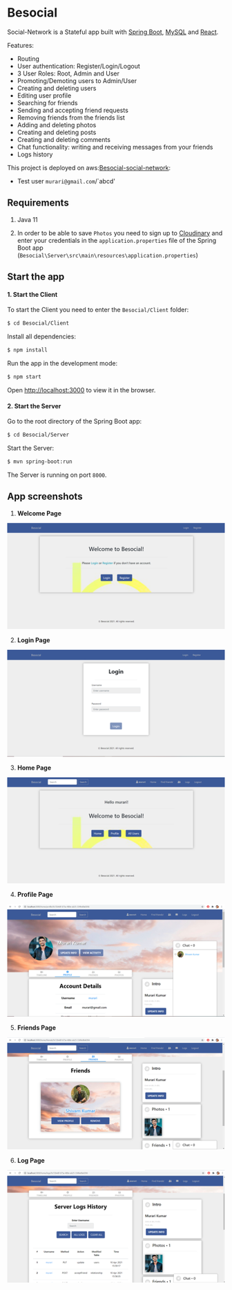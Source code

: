 # Besocial

Social-Network is a Stateful app built with [Spring Boot](http://spring.io/projects/spring-boot), [MySQL](https://www.mysql.com/) and [React](https://reactjs.org/).

Features:
- Routing
- User authentication: Register/Login/Logout
- 3 User Roles: Root, Admin and User
- Promoting/Demoting users to Admin/User
- Creating and deleting users
- Editing user profile
- Searching for friends
- Sending and accepting friend requests
- Removing friends from the friends list
- Adding and deleting photos
- Creating and deleting posts
- Creating and deleting comments
- Chat functionality: writing and receiving messages from your friends
- Logs history

This project is deployed on aws:[Besocial-social-network](http://besocial-social-network.s3-website.ap-south-1.amazonaws.com):
- Test user `murari@gmail.com`/`abcd'

## Requirements

1. Java 11

2. In order to be able to save `Photos` you need to sign up to [Cloudinary](https://cloudinary.com/) and enter your credentials in the `application.properties` file of the Spring Boot app (`Besocial\Server\src\main\resources\application.properties`)

## Start the app

#### 1. Start the Client

To start the Client you need to enter the `Besocial/Client` folder:

```bash
$ cd Besocial/Client
```

Install all dependencies:

```bash
$ npm install
```

Run the app in the development mode:

```bash
$ npm start
```

Open [http://localhost:3000](http://localhost:3000) to view it in the browser.

#### 2. Start the Server

Go to the root directory of the Spring Boot app:

```bash
$ cd Besocial/Server
```

Start the Server:

```bash
$ mvn spring-boot:run
```
The Server is running on port `8000`.




## App screenshots

1. **Welcome Page**

 ![App Screenshot](readme-screenshot/Screenshot1.png)

2. **Login Page**

 ![App Screenshot](readme-screenshot/Screenshot2.png)


3. **Home Page**

 ![App Screenshot](readme-screenshot/Screenshot3.png)

 4. **Profile Page**

 ![App Screenshot](readme-screenshot/Screenshot4.png)

5. **Friends Page**

 ![App Screenshot](readme-screenshot/Screenshot5.png)

6. **Log Page**

 ![App Screenshot](readme-screenshot/Screenshot6.png)
